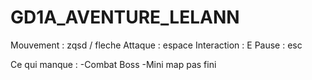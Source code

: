 # GD1A_AVENTURE_LELANN
Mouvement : zqsd / fleche
Attaque : espace
Interaction : E
Pause : esc


Ce qui manque :
-Combat Boss
-Mini map pas fini

